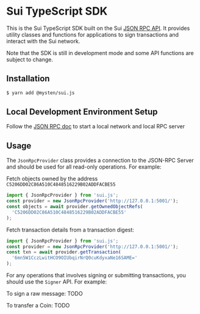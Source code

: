 # Sui TypeScript SDK

This is the Sui TypeScript SDK built on the Sui [JSON RPC API](https://github.com/MystenLabs/sui/blob/main/doc/src/build/json-rpc.md). It provides utility classes and functions for applications to sign transactions and interact with the Sui network.

Note that the SDK is still in development mode and some API functions are subject to change.

## Installation

```bash
$ yarn add @mysten/sui.js
```

## Local Development Environment Setup

Follow the [JSON RPC doc](https://github.com/MystenLabs/sui/blob/main/doc/src/build/json-rpc.md) to start a local network and local RPC server

## Usage

The `JsonRpcProvider` class provides a connection to the JSON-RPC Server and should be used for all read-only operations. For example:

Fetch objects owned by the address `C5206DD02C86A510C4848516229B02ADDFACBE55`

```typescript
import { JsonRpcProvider } from 'sui.js';
const provider = new JsonRpcProvider('http://127.0.0.1:5001/');
const objects = await provider.getOwnedObjectRefs(
  'C5206DD02C86A510C4848516229B02ADDFACBE55'
);
```

Fetch transaction details from a transaction digest:

```typescript
import { JsonRpcProvider } from 'sui.js';
const provider = new JsonRpcProvider('http://127.0.0.1:5001/');
const txn = await provider.getTransaction(
  '6mn5W1CczLwitHCO9OIUbqirNrQ0cuKdyxaNe16SAME='
);
```

For any operations that involves signing or submitting transactions, you should use the `Signer` API. For example:

To sign a raw message:
TODO

To transfer a Coin<SUI>:
TODO
